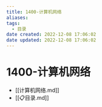 ```yaml
---
title: 1400-计算机网络
aliases:
tags:
  - 目录
date created: 2022-12-08 17:06:02
date updated: 2022-12-08 17:06:02
---
```


# 1400-计算机网络

- [[计算机网络.md]]
- [[📋目录.md]]
